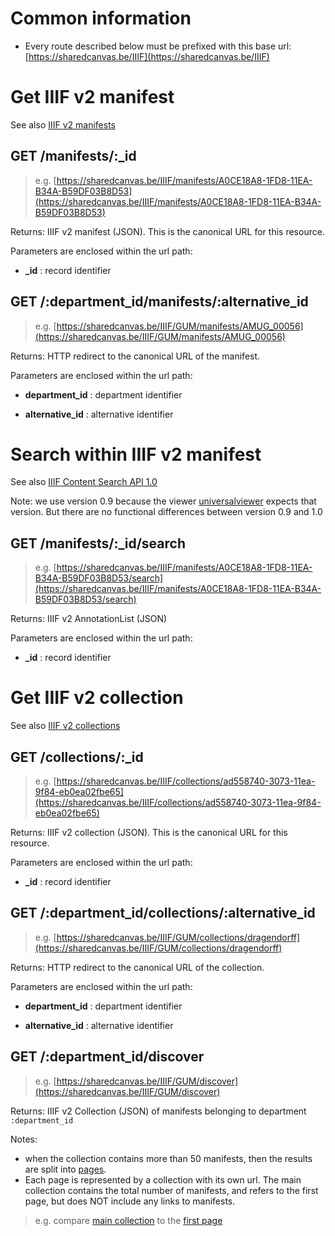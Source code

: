 #  Common information

*  Every route described below must be prefixed with this base url: [https://sharedcanvas.be/IIIF](https://sharedcanvas.be/IIIF)

# Get IIIF v2 manifest

See also [IIIF v2 manifests](https://iiif.io/api/presentation/2.1/#manifest)

## GET /manifests/:_id

> e.g. [https://sharedcanvas.be/IIIF/manifests/A0CE18A8-1FD8-11EA-B34A-B59DF03B8D53](https://sharedcanvas.be/IIIF/manifests/A0CE18A8-1FD8-11EA-B34A-B59DF03B8D53)

Returns: IIIF v2 manifest (JSON). This is the canonical URL for this resource.

Parameters are enclosed within the url path:

* **_id** : record identifier

## GET /:department_id/manifests/:alternative_id

> e.g. [https://sharedcanvas.be/IIIF/GUM/manifests/AMUG_00056](https://sharedcanvas.be/IIIF/GUM/manifests/AMUG_00056)

Returns: HTTP redirect to the canonical URL of the manifest.

Parameters are enclosed within the url path:

* **department_id** : department identifier

* **alternative_id** : alternative identifier

# Search within IIIF v2 manifest

See also [IIIF Content Search API 1.0](https://iiif.io/api/search/1.0/)

Note: we use version 0.9 because the viewer [universalviewer](http://universalviewer.io/) expects that version. But there are no functional differences between version 0.9 and 1.0

## GET /manifests/:_id/search

> e.g. [https://sharedcanvas.be/IIIF/manifests/A0CE18A8-1FD8-11EA-B34A-B59DF03B8D53/search](https://sharedcanvas.be/IIIF/manifests/A0CE18A8-1FD8-11EA-B34A-B59DF03B8D53/search)

Returns: IIIF v2 AnnotationList (JSON)

Parameters are enclosed within the url path:

* **_id** : record identifier

# Get IIIF v2 collection

See also [IIIF v2 collections](https://iiif.io/api/presentation/2.1/#collection)

## GET /collections/:_id

> e.g. [https://sharedcanvas.be/IIIF/collections/ad558740-3073-11ea-9f84-eb0ea02fbe65](https://sharedcanvas.be/IIIF/collections/ad558740-3073-11ea-9f84-eb0ea02fbe65)

Returns: IIIF v2 collection (JSON). This is the canonical URL for this resource.

Parameters are enclosed within the url path:

* **_id** : record identifier

## GET /:department_id/collections/:alternative_id

> e.g. [https://sharedcanvas.be/IIIF/GUM/collections/dragendorff](https://sharedcanvas.be/IIIF/GUM/collections/dragendorff)

Returns: HTTP redirect to the canonical URL of the collection.

Parameters are enclosed within the url path:

* **department_id** : department identifier

* **alternative_id** : alternative identifier

## GET /:department_id/discover

> e.g. [https://sharedcanvas.be/IIIF/GUM/discover](https://sharedcanvas.be/IIIF/GUM/discover)

Returns: IIIF v2 Collection (JSON) of manifests belonging to department `:department_id`

Notes:

* when the collection contains more than 50 manifests, then the results are split into [pages](https://iiif.io/api/presentation/2.1/#paging).
* Each page is represented by a collection
with its own url. The main collection contains the total number of manifests, and refers to the first page, but does NOT include any links to manifests.

> e.g. compare [main collection](https://sharedcanvas.be/IIIF/GUM/discover) to the [first page](https://sharedcanvas.be/IIIF/GUM/discover?limit=50&q=&start=0)
